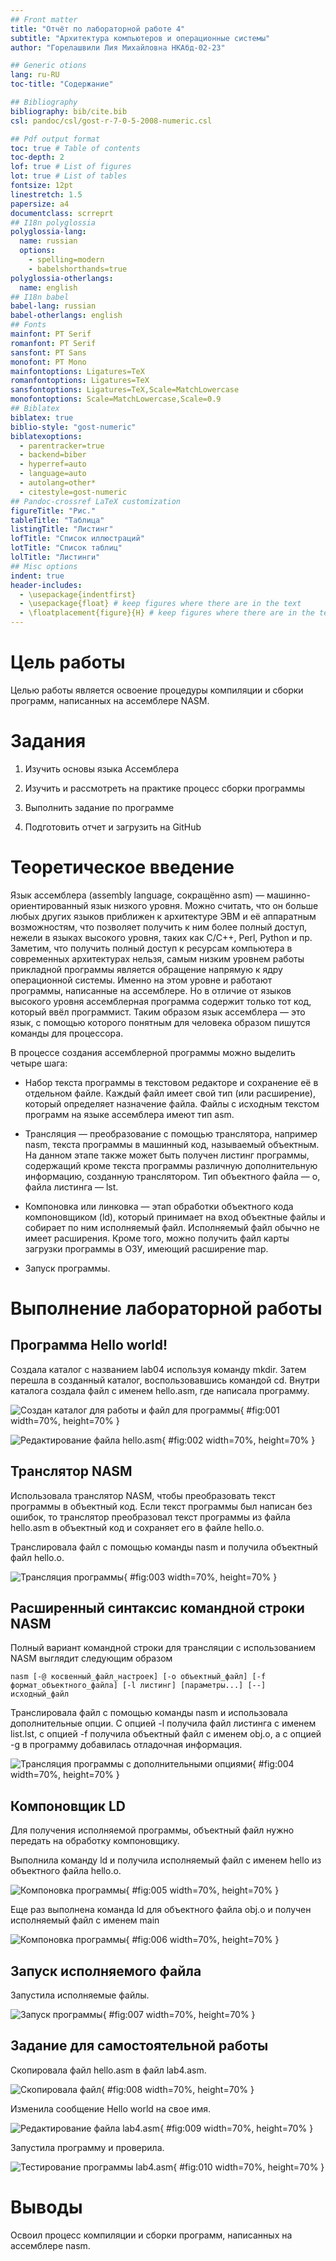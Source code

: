 ```yaml
---
## Front matter
title: "Отчёт по лабораторной работе 4"
subtitle: "Архитектура компьютеров и операционные системы"
author: "Горелашвили Лия Михайловна НКАбд-02-23"

## Generic otions
lang: ru-RU
toc-title: "Содержание"

## Bibliography
bibliography: bib/cite.bib
csl: pandoc/csl/gost-r-7-0-5-2008-numeric.csl

## Pdf output format
toc: true # Table of contents
toc-depth: 2
lof: true # List of figures
lot: true # List of tables
fontsize: 12pt
linestretch: 1.5
papersize: a4
documentclass: scrreprt
## I18n polyglossia
polyglossia-lang:
  name: russian
  options:
	- spelling=modern
	- babelshorthands=true
polyglossia-otherlangs:
  name: english
## I18n babel
babel-lang: russian
babel-otherlangs: english
## Fonts
mainfont: PT Serif
romanfont: PT Serif
sansfont: PT Sans
monofont: PT Mono
mainfontoptions: Ligatures=TeX
romanfontoptions: Ligatures=TeX
sansfontoptions: Ligatures=TeX,Scale=MatchLowercase
monofontoptions: Scale=MatchLowercase,Scale=0.9
## Biblatex
biblatex: true
biblio-style: "gost-numeric"
biblatexoptions:
  - parentracker=true
  - backend=biber
  - hyperref=auto
  - language=auto
  - autolang=other*
  - citestyle=gost-numeric
## Pandoc-crossref LaTeX customization
figureTitle: "Рис."
tableTitle: "Таблица"
listingTitle: "Листинг"
lofTitle: "Список иллюстраций"
lotTitle: "Список таблиц"
lolTitle: "Листинги"
## Misc options
indent: true
header-includes:
  - \usepackage{indentfirst}
  - \usepackage{float} # keep figures where there are in the text
  - \floatplacement{figure}{H} # keep figures where there are in the text
---
```


# Цель работы

Целью работы является освоение процедуры компиляции и сборки программ, написанных на ассемблере NASM.

# Задания

1. Изучить основы языка Ассемблера

2. Изучить и рассмотреть на практике процесс сборки программы

3. Выполнить задание по программе

4. Подготовить отчет и загрузить на GitHub

# Теоретическое введение

Язык ассемблера (assembly language, сокращённо asm) — машинно-ориентированный
язык низкого уровня. Можно считать, что он больше любых других языков приближен к
архитектуре ЭВМ и её аппаратным возможностям, что позволяет получить к ним более
полный доступ, нежели в языках высокого уровня, таких как C/C++, Perl, Python и пр. Заметим,
что получить полный доступ к ресурсам компьютера в современных архитектурах нельзя,
самым низким уровнем работы прикладной программы является обращение напрямую к
ядру операционной системы. Именно на этом уровне и работают программы, написанные
на ассемблере. Но в отличие от языков высокого уровня ассемблерная программа содержит
только тот код, который ввёл программист. Таким образом язык ассемблера — это язык, с
помощью которого понятным для человека образом пишутся команды для процессора.

В процессе создания ассемблерной программы можно выделить четыре шага:

* Набор текста программы в текстовом редакторе и сохранение её в отдельном файле. Каждый файл имеет свой тип (или расширение), который определяет назначение файла. Файлы с исходным текстом программ на языке ассемблера имеют тип asm.

* Трансляция — преобразование с помощью транслятора, например nasm, текста программы в машинный код, называемый объектным. На данном этапе также может быть получен листинг программы, содержащий кроме текста программы различную дополнительную информацию, созданную транслятором. Тип объектного файла — o, файла листинга — lst.

* Компоновка или линковка — этап обработки объектного кода компоновщиком (ld), который принимает на вход объектные файлы и собирает по ним исполняемый файл. Исполняемый файл обычно не имеет расширения. Кроме того, можно получить файл карты загрузки программы в ОЗУ, имеющий расширение map.

* Запуск программы.

# Выполнение лабораторной работы

## Программа Hello world!

Создала каталог с названием lab04 используя команду mkdir. 
Затем перешла в созданный каталог, воспользовавшись командой cd. 
Внутри каталога создала файл с именем hello.asm, где написала программу.

![Создан каталог для работы и файл для программы](image/01.png){ #fig:001 width=70%, height=70% }

![Редактирование файла hello.asm](image/02.png){ #fig:002 width=70%, height=70% }

## Транслятор NASM

Использовала транслятор NASM, чтобы преобразовать текст программы в 
объектный код. Если текст программы был написан без ошибок, то транслятор 
преобразовал текст программы из файла hello.asm в объектный код и сохраняет 
его в файле hello.o.

Транслировала файл с помощью команды nasm и получила объектный файл hello.o.

![Трансляция программы](image/03.png){ #fig:003 width=70%, height=70% }

## Расширенный синтаксис командной строки NASM

Полный вариант командной строки для трансляции с использованием NASM выглядит следующим образом

```nasm [-@ косвенный_файл_настроек] [-o объектный_файл] [-f формат_объектного_файла] [-l листинг] [параметры...] [--] исходный_файл```

Транслировала файл с помощью команды nasm и использовала дополнительные опции. 
С опцией -l получила файл листинга с именем list.lst, 
с опцией -f получила объектный файл с именем obj.o, 
а с опцией -g в программу добавилась отладочная информация.

![Трансляция программы с дополнительными опциями](image/04.png){ #fig:004 width=70%, height=70% }

## Компоновщик LD

Для получения исполняемой программы, объектный файл нужно передать на обработку компоновщику.

Выполнила команду ld и получила исполняемый файл с именем hello из объектного 
файла hello.o.

![Компоновка программы](image/05.png){ #fig:005 width=70%, height=70% }

Еще раз выполнена команда ld для объектного файла obj.o и получен исполняемый файл с именем main

![Компоновка программы](image/06.png){ #fig:006 width=70%, height=70% }

## Запуск исполняемого файла

Запустила исполняемые файлы.

![Запуск программы](image/07.png){ #fig:007 width=70%, height=70% }

## Задание для самостоятельной работы

Скопировала файл hello.asm в файл lab4.asm.

![Скопировала файл](image/08.png){ #fig:008 width=70%, height=70% }

Изменила сообщение Hello world на свое имя.

![Редактирование файла lab4.asm](image/09.png){ #fig:009 width=70%, height=70% }

Запустила программу и проверила.

![Тестирование программы lab4.asm](image/10.png){ #fig:010 width=70%, height=70% }

# Выводы

Освоил процесс компиляции и сборки программ, написанных на ассемблере nasm.
